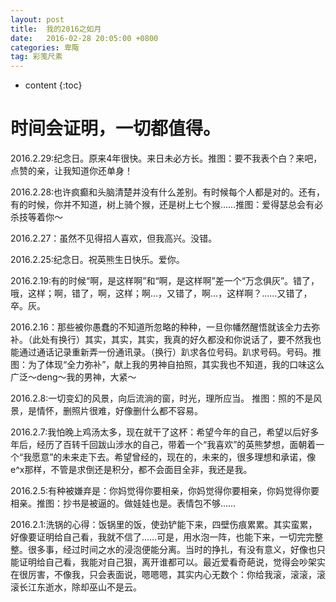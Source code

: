 ```yaml
---
layout: post
title:  我的2016之如月
date:   2016-02-28 20:05:00 +0800
categories: 卑陬
tag: 彩笺尺素
---
```


* content
{:toc}

时间会证明，一切都值得。
====================================
2016.2.29:纪念日。原来4年很快。来日未必方长。推图：要不我表个白？来吧，点赞的亲，让我知道你还单身！

2016.2.28:也许疯癫和头脑清楚并没有什么差别。有时候每个人都是对的。还有，有的时候，你并不知道，树上骑个猴，还是树上七个猴……推图：爱得瑟总会有必杀技等着你～

2016.2.27：虽然不见得招人喜欢，但我高兴。没错。

2016.2.25:纪念日。祝英熊生日快乐。爱你。

2016.2.19:有的时候“啊，是这样啊”和“啊，是这样啊”差一个“万念俱灰”。错了，哦，这样；啊，错了，啊，这样；啊…，又错了，啊…，这样啊？……又错了，卒。灰。

2016.2.16：那些被你愚蠢的不知道所忽略的种种，一旦你幡然醒悟就该全力去弥补。（此处有换行）其实，其实，其实，我真的好久都没和你说话了，要不然我也能通过通话记录重新弄一份通讯录。（换行）趴求各位号码。趴求号码。号码。推图：为了体现“全力弥补”，献上我的男神自拍照，其实我也不知道，我的口味这么广泛～deng～我的男神，大紧～

2016.2.8:一切变幻的风景，向后流淌的窗，时光，理所应当。 推图：照的不是风景，是情怀，删照片很难，好像删什么都不容易。

2016.2.7:我怕晚上鸡汤太多，现在就干了这杯：希望今年的自己，希望以后好多年后，经历了百转千回跋山涉水的自己，带着一个“我喜欢”的英熊梦想，面朝着一个“我愿意”的未来走下去。希望曾经的，现在的，未来的，很多理想和承诺，像e^x那样，不管是求倒还是积分，都不会面目全非，我还是我。

2016.2.5:有种被嫌弃是：你妈觉得你要相亲，你妈觉得你要相亲，你妈觉得你要相亲。推图：抄书是被逼的。做娃娃也是。表情包不够……

2016.2.1:洗锅的心得：饭锅里的饭，使劲铲能下来，四壁伤痕累累。其实蛮累，好像要证明给自己看，我就不信了……可是，用水泡一阵，也能下来，一切完完整整。很多事，经过时间之水的浸泡便能分离。当时的挣扎，有没有意义，好像也只能证明给自己看，我能对自己狠，离开谁都可以。最近爱看奇葩说，觉得会吵架实在很厉害，不像我，只会表面说，嗯嗯嗯，其实内心无数个：你给我滚，滚滚，滚滚长江东逝水，除却巫山不是云。